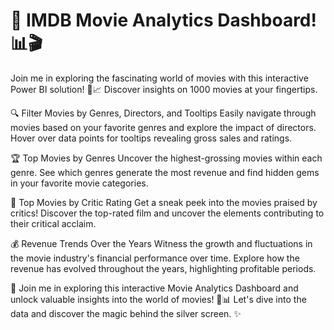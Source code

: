 # 🎥 IMDB Movie Analytics Dashboard! 📊🎬

Join me in exploring the fascinating world of movies with this interactive Power BI solution! 🌟📈 Discover insights on 1000 movies at your fingertips.

🔍 Filter Movies by Genres, Directors, and Tooltips
Easily navigate through movies based on your favorite genres and explore the impact of directors. Hover over data points for tooltips revealing gross sales and ratings.

🏆 Top Movies by Genres
Uncover the highest-grossing movies within each genre. See which genres generate the most revenue and find hidden gems in your favorite movie categories.

🌟 Top Movies by Critic Rating
Get a sneak peek into the movies praised by critics! Discover the top-rated film and uncover the elements contributing to their critical acclaim.

💰 Revenue Trends Over the Years
Witness the growth and fluctuations in the movie industry's financial performance over time. Explore how the revenue has evolved throughout the years, highlighting profitable periods.

🎉 Join me in exploring this interactive Movie Analytics Dashboard and unlock valuable insights into the world of movies! 🍿📊 Let's dive into the data and discover the magic behind the silver screen. ✨

















